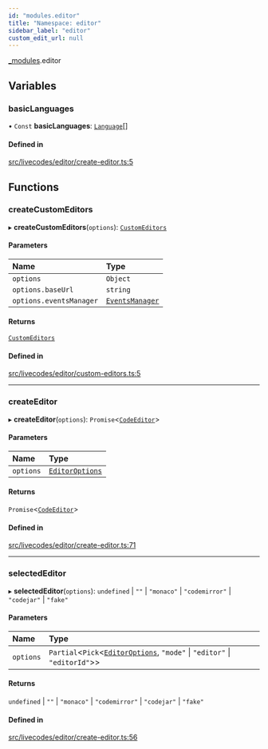 ```yaml
---
id: "modules.editor"
title: "Namespace: editor"
sidebar_label: "editor"
custom_edit_url: null
---
```


[_modules](../modules/modules.md).editor

## Variables

### basicLanguages

• `Const` **basicLanguages**: [`Language`](modules.models.md#language)[]

#### Defined in

[src/livecodes/editor/create-editor.ts:5](https://github.com/live-codes/livecodes/blob/0b19ad3/src/livecodes/editor/create-editor.ts#L5)

## Functions

### createCustomEditors

▸ **createCustomEditors**(`options`): [`CustomEditors`](modules.models.md#customeditors)

#### Parameters

| Name | Type |
| :------ | :------ |
| `options` | `Object` |
| `options.baseUrl` | `string` |
| `options.eventsManager` | [`EventsManager`](../interfaces/modules.models.EventsManager.md) |

#### Returns

[`CustomEditors`](modules.models.md#customeditors)

#### Defined in

[src/livecodes/editor/custom-editors.ts:5](https://github.com/live-codes/livecodes/blob/0b19ad3/src/livecodes/editor/custom-editors.ts#L5)

___

### createEditor

▸ **createEditor**(`options`): `Promise`<[`CodeEditor`](../interfaces/modules.models.CodeEditor.md)\>

#### Parameters

| Name | Type |
| :------ | :------ |
| `options` | [`EditorOptions`](../interfaces/modules.models.EditorOptions.md) |

#### Returns

`Promise`<[`CodeEditor`](../interfaces/modules.models.CodeEditor.md)\>

#### Defined in

[src/livecodes/editor/create-editor.ts:71](https://github.com/live-codes/livecodes/blob/0b19ad3/src/livecodes/editor/create-editor.ts#L71)

___

### selectedEditor

▸ **selectedEditor**(`options`): `undefined` \| ``""`` \| ``"monaco"`` \| ``"codemirror"`` \| ``"codejar"`` \| ``"fake"``

#### Parameters

| Name | Type |
| :------ | :------ |
| `options` | `Partial`<`Pick`<[`EditorOptions`](../interfaces/modules.models.EditorOptions.md), ``"mode"`` \| ``"editor"`` \| ``"editorId"``\>\> |

#### Returns

`undefined` \| ``""`` \| ``"monaco"`` \| ``"codemirror"`` \| ``"codejar"`` \| ``"fake"``

#### Defined in

[src/livecodes/editor/create-editor.ts:56](https://github.com/live-codes/livecodes/blob/0b19ad3/src/livecodes/editor/create-editor.ts#L56)
